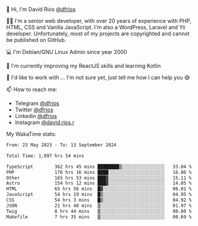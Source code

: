 👋 Hi, I'm David Rios [@dfrios](https://github.com/dfrios)

👨‍💻 I'm a senior web developer, with over 20 years of experience with PHP, HTML, CSS and Vanilla JavaScript. I'm also a WordPress, Laravel and Yii developer. Unfortunately, most of my projects are copyrighted and cannot be published on GitHub.

💻 I'm Debian/GNU Linux Admin since year 2000

🌱 I'm currently improving my ReactJS skills and learning Kotlin

💞️ I'd like to work with ... I'm not sure yet, just tell me how I can help you 😅


📫 How to reach me:
* Telegram [@dfrios](https://t.me/dfrios)
* Twitter [@dfrios](https://twitter.com/dfrios)
* Linkedin [@dfrios](https://linkedin.com/in/dfrios)
* Instagram [@david.rios.r](https://instagram.com/david.rios.r)



My WakaTime stats:
<!--START_SECTION:waka-->

```txt
From: 23 May 2023 - To: 13 September 2024

Total Time: 1,097 hrs 54 mins

TypeScript        362 hrs 45 mins ████████▒░░░░░░░░░░░░░░░░   33.04 %
PHP               176 hrs 16 mins ████░░░░░░░░░░░░░░░░░░░░░   16.06 %
Other             165 hrs 53 mins ███▓░░░░░░░░░░░░░░░░░░░░░   15.11 %
Astro             154 hrs 12 mins ███▓░░░░░░░░░░░░░░░░░░░░░   14.05 %
HTML              65 hrs 56 mins  █▓░░░░░░░░░░░░░░░░░░░░░░░   06.01 %
JavaScript        54 hrs 19 mins  █▒░░░░░░░░░░░░░░░░░░░░░░░   04.95 %
CSS               54 hrs 3 mins   █▒░░░░░░░░░░░░░░░░░░░░░░░   04.92 %
JSON              21 hrs 40 mins  ▒░░░░░░░░░░░░░░░░░░░░░░░░   01.97 %
Twig              8 hrs 44 mins   ▒░░░░░░░░░░░░░░░░░░░░░░░░   00.80 %
Makefile          7 hrs 35 mins   ▒░░░░░░░░░░░░░░░░░░░░░░░░   00.69 %
```

<!--END_SECTION:waka-->
